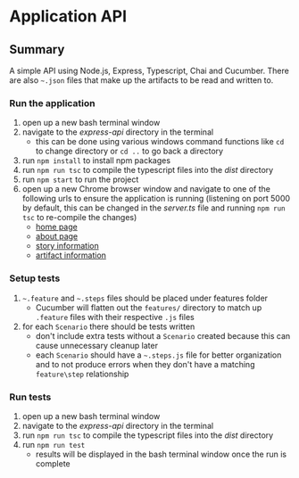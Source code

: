 # Application API

## Summary
A simple API using Node.js, Express, Typescript, Chai and Cucumber. There are also ```~.json``` files that make up the artifacts to be read and written to.

### Run the application

1. open up a new bash terminal window
2. navigate to the _express-api_ directory in the terminal
    * this can be done using various windows command functions like ```cd``` to change directory or ```cd ..``` to go back a directory
3. run ```npm install``` to install npm packages
4. run ```npm run tsc``` to compile the typescript files into the _dist_ directory
4. run ```npm start``` to run the project
5. open up a new Chrome browser window and navigate to one of the following urls to ensure the application is running (listening on port 5000 by default, this can be changed in the *server.ts* file and running ```npm run tsc``` to re-compile the changes)
    * [home page](http://localhost:5000/)
    * [about page](http://localhost:5000/about)
    * [story information](http://localhost:5000/getallstories)
    * [artifact information](http://localhost:5000/getallartifacts)

### Setup tests
1. ```~.feature``` and ```~.steps``` files should be placed under features folder
    * Cucumber will flatten out the ```features/``` directory to match up ```.feature``` files with their respective ```.js``` files
2. for each ```Scenario``` there should be tests written
    * don't include extra tests without a ```Scenario``` created because this can cause unnecessary cleanup later
    * each ```Scenario``` should have a ```~.steps.js``` file for better organization and to not produce errors when they don't have a matching ```feature\step``` relationship

### Run tests
1. open up a new bash terminal window
2. navigate to the _express-api_ directory in the terminal
3. run ```npm run tsc``` to compile the typescript files into the _dist_ directory
4. run ```npm run test```
    * results will be displayed in the bash terminal window once the run is complete

    